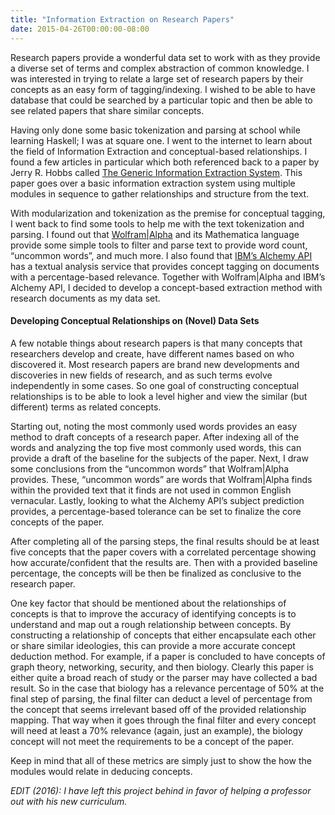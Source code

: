 ```yaml
---
title: "Information Extraction on Research Papers"
date: 2015-04-26T00:00:00-08:00
---
```


Research papers provide a wonderful data set to work with as they provide a diverse set of terms and complex abstraction of common knowledge. I was interested in trying to relate a large set of research papers by their concepts as an easy form of tagging/indexing. I wished to be able to have database that could be searched by a particular topic and then be able to see related papers that share similar concepts.

Having only done some basic tokenization and parsing at school while learning Haskell; I was at square one. I went to the internet to learn about the field of Information Extraction and conceptual-based relationships. I found a few articles in particular which both referenced back to a paper by Jerry R. Hobbs called [The Generic Information Extraction System](http://dl.acm.org/citation.cfm?id=1072029). This paper goes over a basic information extraction system using multiple modules in sequence to gather relationships and structure from the text.

With modularization and tokenization as the premise for conceptual tagging, I went back to find some tools to help me with the text tokenization and parsing. I found out that [Wolfram|Alpha](http://www.wolframalpha.com/) and its Mathematica language provide some simple tools to filter and parse text to provide word count, “uncommon words”, and much more. I also found that [IBM’s Alchemy API](http://www.alchemyapi.com/products/alchemylanguage) has a textual analysis service that provides concept tagging on documents with a percentage-based relevance. Together with Wolfram|Alpha and IBM’s Alchemy API, I decided to develop a concept-based extraction method with research documents as my data set.

#### Developing Conceptual Relationships on (Novel) Data Sets

A few notable things about research papers is that many concepts that researchers develop and create, have different names based on who discovered it. Most research papers are brand new developments and discoveries in new fields of research, and as such terms evolve independently in some cases. So one goal of constructing conceptual relationships is to be able to look a level higher and view the similar (but different) terms as related concepts.

Starting out, noting the most commonly used words provides an easy method to draft concepts of a research paper. After indexing all of the words and analyzing the top five most commonly used words, this can provide a draft of the baseline for the subjects of the paper. Next, I draw some conclusions from the “uncommon words” that Wolfram|Alpha provides. These, “uncommon words” are words that Wolfram|Alpha finds within the provided text that it finds are not used in common English vernacular. Lastly, looking to what the Alchemy API’s subject prediction provides, a percentage-based tolerance can be set to finalize the core concepts of the paper.

After completing all of the parsing steps, the final results should be at least five concepts that the paper covers with a correlated percentage showing how accurate/confident that the results are. Then with a provided baseline percentage, the concepts will be then be finalized as conclusive to the research paper.

One key factor that should be mentioned about the relationships of concepts is that to improve the accuracy of identifying concepts is to understand and map out a rough relationship between concepts. By constructing a relationship of concepts that either encapsulate each other or share similar ideologies, this can provide a more accurate concept deduction method. For example, if a paper is concluded to have concepts of graph theory, networking, security, and then biology. Clearly this paper is either quite a broad reach of study or the parser may have collected a bad result. So in the case that biology has a relevance percentage of 50% at the final step of parsing, the final filter can deduct a level of percentage from the concept that seems irrelevant based off of the provided relationship mapping. That way when it goes through the final filter and every concept will need at least a 70% relevance (again, just an example), the biology concept will not meet the requirements to be a concept of the paper.

Keep in mind that all of these metrics are simply just to show the how the modules would relate in deducing concepts.

_EDIT (2016): I have left this project behind in favor of helping a professor out with his new curriculum._